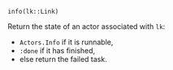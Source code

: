 ```
info(lk::Link)
```

Return the state of an actor associated with `lk`:

  * `Actors.Info` if it is runnable,
  * `:done` if it has finished,
  * else return the failed task.
